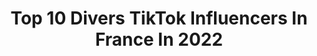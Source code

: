 ---
title: Top 10 Divers TikTok Influencers In France In 2022
description: >-
  Find top divers TikTok influencers in France in 2022. Most popular hashtags: #foryou #fyp #pourtoi #viral.
platform: TikTok
hits: 20
text_top: See the most popular TikTok accounts on inBeat.
text_bottom: Our platform has 20 TikTok influencers like this in France for you to contact.
profiles:
  - username: "french.cliff.connection"
    fullname: >-
      French Cliff
    bio: >-
      Cliff/adrénaline/sport extrême🤘🏼 IG: @french.cliff.connection @robin.the.diver
    location: "France"
    followers: 432300
    engagement: 1216
    commentsToLikes: 0.017211
    id: ckb9onpq2j4m80j23p1bakz39
    verified: false
    hashtags: "#summervibes, #pourtoi, #cliffjumping, #summer"
  - username: "leroiborgneee"
    fullname: >-
      Le Roi Borgne
    bio: >-
      Blagues/Sketchs divers et variés de qualité discutable Insta : leroiborgneee
    location: "France"
    followers: 3731
    engagement: 1273
    commentsToLikes: 0.021888
    id: ckbf630ulvihy0j23qbbpi95f
    verified: false
    hashtags: "#coronavirus, #iletaitunefarce, #pourtoi, #rire"
  - username: "rhiannan_iffland"
    fullname: >-
      Rhiannan Iffland
    bio: >-
      Diver. Extreme Vids. Instagram @rhiannan_iffland
    location: "France"
    followers: 41800
    engagement: 1063
    commentsToLikes: 0.011001
    id: ck9ke9kauxxg90j787mj07x5g
    verified: false
    hashtags: "#flip, #fly, #sport, #flips"
  - username: "madein.algeria"
    fullname: >-
      🦋
    bio: >-
      🇩🇿 S/o to my 44.1k followers
    location: "France"
    followers: 44200
    engagement: 1562
    commentsToLikes: 0.031823
    id: ckcuuqrwskyht0j232j7unbip
    verified: false
    hashtags: "#muslim, #foryoupage, #arabgirls, #tiktokarab"
  - username: "fighterpilot_life"
    fullname: >-
      Fighter Pilot
    bio: >-
      I just want to share the best of Aviation ! ✈️📩: Fighterpilotcontact@gmail.com
    location: "France"
    followers: 415200
    engagement: 1395
    commentsToLikes: 0.010908
    id: ckdn8llytfezw0j232ehd9vuh
    verified: false
    hashtags: "#foryou, #jet, #plane, #us"
  - username: "vladimir_metivier"
    fullname: >-
      vlad
    bio: >-
      Professional drone pilot ! 🇫🇷
    location: "France"
    followers: 87100
    engagement: 679
    commentsToLikes: 0.022445
    id: ck8hqisb94arj0j783ctxzjf0
    verified: false
    hashtags: "#iceland, #tiktokacademie, #travel, #fpvdrone"
  - username: "lajoueusedefortnite.30"
    fullname: >-
      _JeSuisUneFille_
    bio: >-
      Tous mes skins vont se mettre à fond pour vous divertir
    location: "France"
    followers: 53800
    engagement: 2123
    commentsToLikes: 0.075277
    id: ckacx6yg0vvv50i78w5rnr2z0
    verified: false
    hashtags: "#duo"
  - username: "lilouteborie"
    fullname: >-
      Liloute
    bio: >-
      26 ans ici pour rire et ce divertir ici c'est pas meetic 😊
    location: "France"
    followers: 98700
    engagement: 1674
    commentsToLikes: 0.033049
    id: ck9m28l28j5db0j78bh1w5cz4
    verified: false
    hashtags: "#duo"
  - username: "kevcritik"
    fullname: >-
      kevcritik
    bio: >-
      MA CHAINE YOUTUBE : KEV CRITIK 💫 (55k) vidéos humour/divertissement 🥳 Nice ☀️
    location: "France"
    followers: 19200
    engagement: 1386
    commentsToLikes: 0.044912
    id: ckcuof380ifc90j23n0wu160i
    verified: false
    hashtags: "#foryou, #pourtoi, #couplegoals, #couple"
  - username: "sanogo.225"
    fullname: >-
      Sanogo seydou
    bio: >-
      Juste pour se divertir Merci les amis 200k 🎉🎉❤️❤️ 🙏🏾🙏🏾
    location: "France"
    followers: 224400
    engagement: 938
    commentsToLikes: 0.034090
    id: ckb9em2lc29th0j23jzaopc92
    verified: false
    hashtags: "#tiktok225, #cotedivoire, #france, #pourtoi"
---